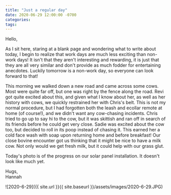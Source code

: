 ```yaml
---
title: "Just a regular day"
date: 2020-06-29 12:00:00 -0700
categories:
tags:
---
```


Hello,

As I sit here, staring at a blank page and wondering what to write about today, I begin to realize that work days are much less exciting than non-work days! It isn't that they aren't interesting and rewarding, it is just that they are all very similar and don't provide as much fodder for entertaining anecdotes. Luckily tomorrow is a non-work day, so everyone can look forward to that!

This morning we walked down a new road and came across some cows. Most were quite far off, but one was right by the fence along the road. Revi got quite excited about this, and given what I know about her, as well as her history with cows, we quickly restrained her with Chris's belt. This is not my normal procedure, but I had forgotten both the leash and ecollar remote at home (of course!), and we didn't want any cow-chasing incidents. Chris tried to go up to say hi to the cow, but it was skittish and ran off in search of its friends before he could get very close. Sadie was excited about the cow too, but decided to roll in its poop instead of chasing it. This earned her a cold face wash with soap upon returning home and before breakfast! Our close bovine encounter got us thinking that it might be nice to have a milk cow. Not only would we get fresh milk, but it could help with our grass glut.

Today's photo is of the progress on our solar panel installation. It doesn't look like much yet.

Hugs,<br />
Hannah

![2020-6-29]({{ site.url }}{{ site.baseurl }}/assets/images/2020-6-29.JPG)
